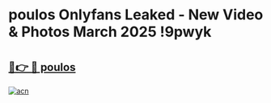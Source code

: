 # poulos Onlyfans Leaked - New Video & Photos March 2025 !9pwyk

# <h2><a href="https://a6qgv3.iuczelnia.edu.pl?title=poulos&ref=9pwyk">🔗👉 🔴 poulos</a></h2>

[![acn](https://github.com/user-attachments/assets/0f9c940e-d8b0-45ae-aac7-cd30a18b3e1c)](https://a6qgv3.iuczelnia.edu.pl?title=poulos&ref=9pwyk)

